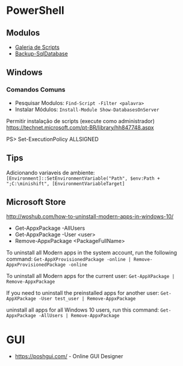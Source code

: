 # PowerShell

## Modulos
- [Galeria de Scripts](https://www.powershellgallery.com/)
- [Backup-SqlDatabase](https://docs.microsoft.com/en-us/powershell/module/sqlps/?view=sqlserver-ps) 


## Windows
### Comandos Comuns
- Pesquisar Modulos: `Find-Script -Filter <palavra>`
- Instalar Módulos: `Install-Module Show-DatabasesOnServer`


Permitir instalação de scripts (execute como administrador)
https://technet.microsoft.com/pt-BR/library/hh847748.aspx

PS> Set-ExecutionPolicy ALLSIGNED



## Tips
Adicionando variaveis de ambiente:
`[Environment]::SetEnvironmentVariable("Path", $env:Path + ";C:\minishift", [EnvironmentVariableTarget]`


## Microsoft Store

http://woshub.com/how-to-uninstall-modern-apps-in-windows-10/

- Get-AppxPackage -AllUsers
- Get-AppxPackage -User \<user\>
- Remove-AppxPackage \<PackageFullName\>

To uninstall all Modern apps in the system account, run the following command: `Get-AppXProvisionedPackage -online | Remove-AppxProvisionedPackage -online`

To uninstall all Modern apps for the current user: `Get-AppXPackage | Remove-AppxPackage`

If you need to uninstall the preinstalled apps for another user: `Get-AppXPackage -User test_user | Remove-AppxPackage`

uninstall all apps for all Windows 10 users, run this command: `Get-AppxPackage -AllUsers | Remove-AppxPackage`

# GUI
- https://poshgui.com/ - Online GUI Designer
